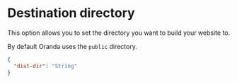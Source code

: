 # Destination directory

This option allows you to set the directory you want to build your website to.

By default Oranda uses the `public` directory.

```json
{
  "dist-dir": "String"
}
```
